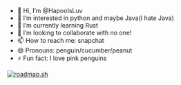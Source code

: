 - 👋 Hi, I’m @HapooIsLuv
- 👀 I’m interested in python and maybe Java(I hate Java)
- 🌱 I’m currently learning Rust
- 💞️ I’m looking to collaborate with no one!
- 📫 How to reach me: snapchat
- 😄 Pronouns: penguin/cucumber/peanut
- ⚡ Fun fact: I love pink penguins

 [![roadmap.sh](https://roadmap.sh/card/wide/675ad4e2ecc889bb0d2d0e40?variant=dark&roadmaps=full-stack%2Cblockchain%2Cdatastructures-and-algorithms%2Crust)](https://roadmap.sh)

<!---
HapooIsLuv/HapooIsLuv is a ✨ special ✨ repository because its `README.md` (this file) appears on your GitHub profile.
You can click the Preview link to take a look at your changes.
--->
